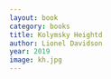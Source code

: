 ```yaml
---
layout: book
category: books
title: Kolymsky Heightd
author: Lionel Davidson
year: 2019
image: kh.jpg
---
```

